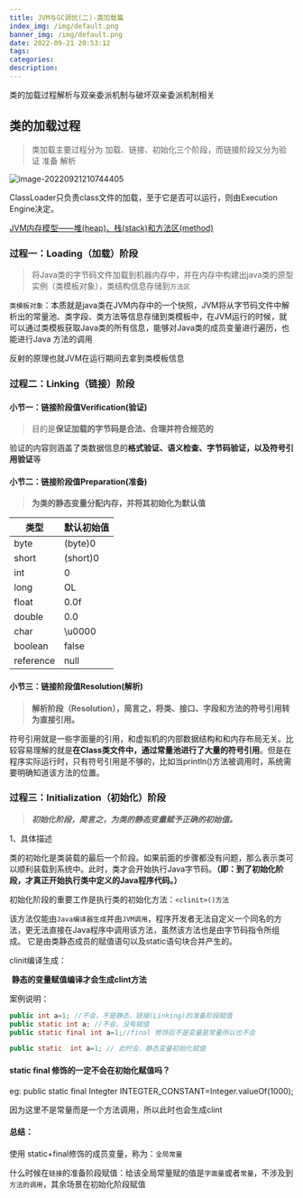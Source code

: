 ```yaml
---
title: JVM与GC调优(二)-类加载篇
index_img: /img/default.png
banner_img: /img/default.png
date: 2022-09-21 20:53:12
tags:
categories:
description:
---
```


类的加载过程解析与双亲委派机制与破坏双亲委派机制相关

<!-- more -->

## 类的加载过程

> 类加载主要过程分为 加载、链接、初始化三个阶段，而链接阶段又分为验证 准备 解析

![image-20220921210744405](https://file.hyqup.cn/img/image-20220921210744405.png)

 ClassLoader只负责class文件的加载，至于它是否可以运行，则由Execution Engine决定。

 [JVM内存模型——堆(heap)、栈(stack)和方法区(method)](https://www.cnblogs.com/aaabbbcccddd/p/14539063.html)

### 过程一：Loading（加载）阶段

> 将Java类的字节码文件加载到机器内存中，并在内存中构建出java类的原型实例（类模板对象），类结构信息存储到`方法区`

`类模板对象`：本质就是java类在JVM内存中的一个快照，JVM将从字节码文件中解析出的常量池、类字段、类方法等信息存储到类模板中，在JVM运行的时候，就可以通过类模板获取Java类的所有信息，能够对Java类的成员变量进行遍历，也能进行Java 方法的调用

反射的原理也就JVM在运行期间去拿到类模板信息

### 过程二：Linking（链接）阶段

#### 小节一：链接阶段值Verification(验证) 

> 目的是**保证加载的字节码是合法、合理并符合规范的**

验证的内容则涵盖了类数据信息的**格式验证、语义检查、字节码验证，以及符号引用验证**等

#### 小节二：链接阶段值Preparation(准备)

> **为类的静态变量分配内存，并将其初始化为默认值**

| 类型      | 默认初始值 |
| --------- | ---------- |
| byte      | (byte)0    |
| short     | (short)0   |
| int       | 0          |
| long      | OL         |
| float     | 0.0f       |
| double    | 0.0        |
| char      | \u0000     |
| boolean   | false      |
| reference | null       |

#### 小节三：链接阶段值Resolution(解析)

> **解析阶段（Resolution），简言之，将类、接口、字段和方法的符号引用转为直接引用。**

符号引用就是一些字面量的引用，和虚拟机的内部数据结构和和内存布局无关。比较容易理解的就是**在Class类文件中，通过常量池进行了大量的符号引用**。但是在程序实际运行时，只有符号引用是不够的，比如当println()方法被调用时，系统需要明确知道该方法的位置。

### 过程三：Initialization（初始化）阶段

> ***初始化阶段，简言之，为类的静态变量赋予正确的初始值。***

1、具体描述

类的初始化是类装载的最后一个阶段。如果前面的步骤都没有问题，那么表示类可以顺利装载到系统中。此时，类才会开始执行Java字节码。**（即：到了初始化阶段，才真正开始执行类中定义的Java程序代码。）**

初始化阶段的重要工作是执行类的初始化方法：`<clinit>()方法`

该方法仅能由`Java编译器生成`并由`JVM调用`，程序开发者无法自定义一个同名的方法，更无法直接在Java程序中调用该方法，虽然该方法也是由字节码指令所组成。
它是由类静态成员的赋值语句以及static语句块合并产生的。 

clinit编译生成：

​	**静态的变量赋值编译才会生成clint方法**

案例说明：

```java
public int a=1; //不会，不是静态，链接(Linking)的准备阶段赋值
public static int a; //不会，没有赋值
public static final int a=1;//final 修饰后不是变量是常量所以也不会

public static  int a=1; // 此时会，静态变量初始化赋值
```

####  static final 修饰的一定不会在初始化赋值吗？

eg: public static final Integter INTEGTER_CONSTANT=Integer.valueOf(1000);

因为这里不是常量而是一个方法调用，所以此时也会生成clint

#### 总结：

使用 static+final修饰的成员变量，称为：`全局常量`

什么时候在`链接`的准备阶段赋值：给该全局常量赋的值是`字面量`或者`常量`，不涉及到`方法的调用`，其余场景在初始化阶段赋值
